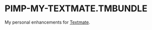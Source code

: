 PIMP-MY-TEXTMATE.TMBUNDLE
=========================

My personal enhancements for [Textmate](http://macromates.com "Textmate").